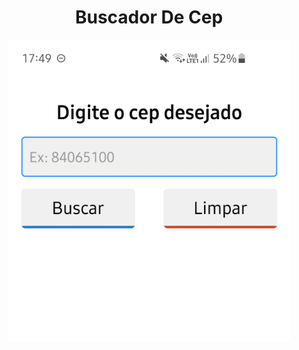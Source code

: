 <h1 align="center">
  Buscador De Cep
</h1>

<p align="center">
  <img src="./preview.png" alt="preview.png"/>
</p>
